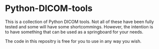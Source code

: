 # Python-DICOM-tools
This is a collection of Python DICOM tools. Not all of these have been fully tested and some will have some shortcommings. However, the intention is to have something that can be used as a springboard for your needs.

The code in this repositry is free for you to use in any way you wish.
